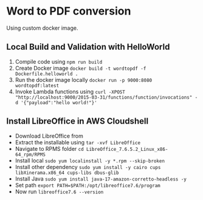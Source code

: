 # Word to PDF conversion

Using custom docker image.

## Local Build and Validation with HelloWorld
1. Compile code using `npm run build`
2. Create Docker image `docker build -t wordtopdf -f Dockerfile.helloworld .`  
3. Run the docker image locally `docker run -p 9000:8080 wordtopdf:latest`
4. Invoke Lambda functions using `curl -XPOST "http://localhost:9000/2015-03-31/functions/function/invocations" -d '{"payload":"hello world!"}'`


## Install LibreOffice in AWS Cloudshell
* Download LibreOffice from 
* Extract the installable using `tar -xvf LibreOffice`
* Navigate to RPMS folder `cd LibreOffice_7.6.5.2_Linux_x86-64_rpm/RPMS`
* Install local `sudo yum localinstall -y *.rpm --skip-broken`
* Install other dependency `sudo yum install -y cairo cups libXinerama.x86_64 cups-libs dbus-glib`
* Install Java `sudo yum install java-17-amazon-corretto-headless -y `
* Set path `export PATH=$PATH:/opt/libreoffice7.6/program`
* Now run `libreoffice7.6 --version`
